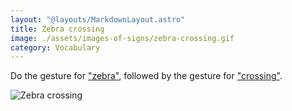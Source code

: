 ```yaml
---
layout: "@layouts/MarkdownLayout.astro"
title: Zebra crossing
image: ./assets/images-of-signs/zebra-crossing.gif
category: Vocabulary
---
```


Do the gesture for ["zebra"](../zebra),
followed by the gesture for ["crossing"](../crossing).

![Zebra crossing](@signs/zebra-crossing.gif)
